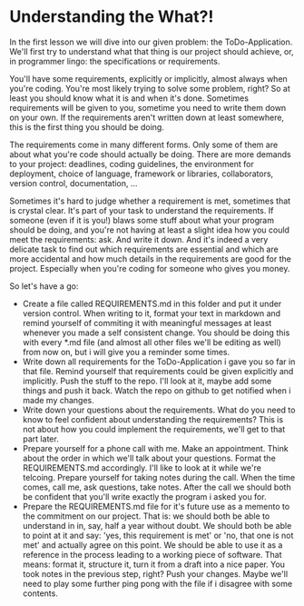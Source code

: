 Understanding the What?! 
========================

In the first lesson we will dive into our given problem: the ToDo-Application.
We'll first try to understand what that thing is our project should achieve,
or, in programmer lingo: the specifications or requirements. 

You'll have some requirements, explicitly or implicitly, almost always when 
you're coding. You're most likely trying to solve some problem, right? So at 
least you should know what it is and when it's done. Sometimes requirements will
be given to you, sometime you need to write them down on your own. If the 
requirements aren't written down at least somewhere, this is the first thing you
should be doing.

The requirements come in many different forms. Only some of them are about what
you're code should actually be doing. There are more demands to your project:
deadlines, coding guidelines, the environment for deployment, choice of language,
framework or libraries, collaborators, version control, documentation, ...

Sometimes it's hard to judge whether a requirement is met, sometimes that is 
crystal clear. It's part of your task to understand the requirements. If someone
(even if it is you!) blaws some stuff about what your program should be doing, 
and you're not having at least a slight idea how you could meet the requirements:
ask. And write it down. And it's indeed a very delicate task to find out which 
requirements are essential and which are more accidental and how much details in 
the requirements are good for the project. Especially when you're coding for
someone who gives you money.

So let's have a go:

* Create a file called REQUIREMENTS.md in this folder and put it under version
  control. When writing to it, format your text in markdown and remind yourself 
  of commiting it with meaningful messages at least whenever you made a self 
  consistent change. You should be doing this with every \*.md file (and almost
  all other files we'll be editing as well) from now on, but i will give you a
  reminder some times.
* Write down all requirements for the ToDo-Application i gave you so far in that
  file. Remind yourself that requirements could be given explicitly and implicitly.
  Push the stuff to the repo. I'll look at it, maybe add some things and push it 
  back. Watch the repo on github to get notified when i made my changes. 
* Write down your questions about the requirements. What do you need to know to
  feel confident about understanding the requirements? This is not about how you
  could implement the requirements, we'll get to that part later.
* Prepare yourself for a phone call with me. Make an appointment. Think about 
  the order in which we'll talk about your questions. Format the REQUIREMENTS.md
  accordingly. I'll like to look at it while we're telcoing. Prepare yourself
  for taking notes during the call. When the time comes, call me, ask questions,
  take notes. After the call we should both be confident that you'll write exactly
  the program i asked you for.
* Prepare the REQUIREMENTS.md file for it's future use as a memento to the 
  commitment on our project. That is: we should both be able to understand in
  in, say, half a year without doubt. We should both be able to point at it and
  say: 'yes, this requirement is met' or 'no, that one is not met' and actually 
  agree on this point. We should be able to use it as a reference in the process
  leading to a working piece of software. That means: format it, structure it, 
  turn it from a draft into a nice paper. You took notes in the previous step,
  right? Push your changes. Maybe we'll need to play some further ping pong with
  the file if i disagree with some contents.

